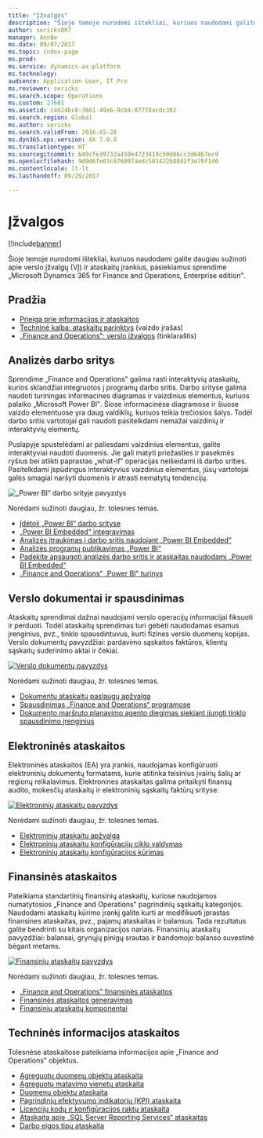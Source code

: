 ```yaml
---
title: "Įžvalgos"
description: "Šioje temoje nurodomi ištekliai, kuriuos naudodami galite daugiau sužinoti apie verslo įžvalgų ir ataskaitų įrankius, pasiekiamus sprendime „Microsoft Dynamics 365 for Finance and Operations, Enterprise edition‟."
author: sericks007
manager: AnnBe
ms.date: 09/07/2017
ms.topic: index-page
ms.prod: 
ms.service: dynamics-ax-platform
ms.technology: 
audience: Application User, IT Pro
ms.reviewer: sericks
ms.search.scope: Operations
ms.custom: 27681
ms.assetid: c4624bc8-3661-49e6-9cb4-87778acdc302
ms.search.region: Global
ms.author: sericks
ms.search.validFrom: 2016-02-28
ms.dyn365.ops.version: AX 7.0.0
ms.translationtype: HT
ms.sourcegitcommit: b49cfe39732a450e4723419c50d8bcc3d64b7ec9
ms.openlocfilehash: 9d9d6fe03c876097aedc501422b88d2f3e70f1d0
ms.contentlocale: lt-lt
ms.lasthandoff: 09/29/2017

---
```


# <a name="intelligence"></a>Įžvalgos

[!include[banner](../includes/banner.md)]

Šioje temoje nurodomi ištekliai, kuriuos naudodami galite daugiau sužinoti apie verslo įžvalgų (VĮ) ir ataskaitų įrankius, pasiekiamus sprendime „Microsoft Dynamics 365 for Finance and Operations, Enterprise edition‟.

## <a name="get-started"></a>Pradžia
- [Prieiga prie informacijos ir ataskaitos](information-access-reporting.md)
- [Techninė kalba: ataskaitų parinktys](https://www.youtube.com/watch?v=NzZONjKs5xA) (vaizdo įrašas)
- [„Finance and Operations‟: verslo įžvalgos](https://blogs.msdn.microsoft.com/dynamicsaxbi/) (tinklaraštis)

## <a name="analytical-workspaces"></a>Analizės darbo sritys
Sprendime „Finance and Operations‟ galima rasti interaktyvių ataskaitų, kurios sklandžiai integruotos į programų darbo sritis. Darbo srityse galima naudoti turiningas informacines diagramas ir vaizdinius elementus, kuriuos palaiko „Microsoft Power BI‟. Šiose informacinėse diagramose ir šiuose vaizdo elementuose yra daug valdiklių, kuriuos teikia trečiosios šalys. Todėl darbo sritis vartotojai gali naudoti pasitelkdami nemažai vaizdinių ir interaktyvių elementų.

Puslapyje spustelėdami ar paliesdami vaizdinius elementus, galite interaktyviai naudoti duomenis. Jie gali matyti priežasties ir pasekmės ryšius bei atlikti paprastas „what-if‟ operacijas neišeidami iš darbo srities. Pasitelkdami įspūdingus interaktyvius vaizdinius elementus, jūsų vartotojai galės smagiai naršyti duomenis ir atrasti nematytų tendencijų.

![„Power BI“ darbo srityje pavyzdys](./media/Power-BI-in-D365-Workspace.png)

 Norėdami sužinoti daugiau, žr. tolesnes temas.

 - [Įdėtoji „Power BI“ darbo srityse](embed-power-bi-workspaces.md)
 - [„Power BI Embedded“ integravimas](power-bi-embedded-integration.md)
 - [Analizės įtraukimas į darbo sritis naudojant „Power BI Embedded“](add-analytics-tab-workspaces.md)
 - [Analizės programų publikavimas „Power BI“](publish-apps-powerbi.md)
 - [Padėkite apsaugoti analizės darbo sritis ir ataskaitas naudodami „Power BI Embedded“](secure-analytical-workspaces.md)
 - [„Finance and Operations“ „Power BI‟ turinys](power-bi-home-page.md)

## <a name="business-documents-and-printing"></a>Verslo dokumentai ir spausdinimas
Ataskaitų sprendimai dažnai naudojami verslo operacijų informacijai fiksuoti ir perduoti. Todėl ataskaitų sprendimas turi gebėti naudodamas esamus įrenginius, pvz., tinklo spausdintuvus, kurti fizines verslo duomenų kopijas. Verslo dokumentų pavyzdžiai: pardavimo sąskaitos faktūros, klientų sąskaitų suderinimo aktai ir čekiai.

[![Verslo dokumentų pavyzdys](./media/image-of-business-documents-1024x632.png)](./media/image-of-business-documents.png)

Norėdami sužinoti daugiau, žr. tolesnes temas.

- [Dokumentų ataskaitų paslaugų apžvalga](document-reporting-services.md)
- [Spausdinimas „Finance and Operations“ programose](print-documents.md)
- [Dokumento maršruto planavimo agento diegimas siekiant įjungti tinklo spausdinimo įrenginius](install-document-routing-agent.md)

## <a name="electronic-reporting"></a>Elektroninės ataskaitos
Elektroninės ataskaitos (EA) yra įrankis, naudojamas konfigūruoti elektroninių dokumentų formatams, kurie atitinka teisinius įvairių šalių ar regionų reikalavimus. Elektronines ataskaitas galima pritaikyti finansų audito, mokesčių ataskaitų ir elektroninių sąskaitų faktūrų srityse.

[![Elektroninių ataskaitų pavyzdys](./media/electronic-reporting-example.png)](./media/electronic-reporting-example.png)

Norėdami sužinoti daugiau, žr. tolesnes temas.

- [Elektroninių ataskaitų apžvalga](general-electronic-reporting.md)
- [Elektroninių ataskaitų konfigūracijų ciklo valdymas](general-electronic-reporting-manage-configuration-lifecycle.md)
- [Elektroninių ataskaitų konfigūracijos kūrimas](electronic-reporting-configuration.md)

## <a name="financial-reporting"></a>Finansinės ataskaitos
Pateikiama standartinių finansinių ataskaitų, kuriose naudojamos numatytosios „Finance and Operations‟ pagrindinių sąskaitų kategorijos. Naudodami ataskaitų kūrimo įrankį galite kurti ar modifikuoti įprastas finansines ataskaitas, pvz., pajamų ataskaitas ir balansus. Tada rezultatus galite bendrinti su kitais organizacijos nariais. Finansinių ataskaitų pavyzdžiai: balansai, grynųjų pinigų srautas ir bandomojo balanso suvestinė bėgant metams.

[![Finansinių ataskaitų pavyzdys](./media/financial-reporting-example.png)](./media/financial-reporting-example.png)

Norėdami sužinoti daugiau, žr. tolesnes temas.

- [„Finance and Operations‟ finansinės ataskaitos](financial-reporting-intro.md)
- [Finansinės ataskaitos generavimas](generate-financial-report.md)
- [Finansinių ataskaitų komponentai](financial-report-components.md)

## <a name="technical-reference-reports"></a>Techninės informacijos ataskaitos
Tolesnėse ataskaitose pateikiama informacijos apie „Finance and Operations‟ objektus.

- [Agreguotų duomenų objektų ataskaita](aggregate-data-entities-report.md)
- [Agreguotų matavimo vienetų ataskaita](aggregate-measurements-report.md)
- [Duomenų objektų ataskaita](../data-entities/data-entities-report.md)
- [Pagrindinių efektyvumo indikatorių (KPI) ataskaita](key-performance-indicators-report.md)
- [Licencijų kodų ir konfigūracijos raktų ataskaita](../sysadmin/license-codes-configuration-keys-report.md)
- [Ataskaita apie „SQL Server Reporting Services“ ataskaitas](SSRS-report.md)
- [Darbo eigos tipų ataskaita](../../fin-and-ops/organization-administration/workflow-types-report.md)

